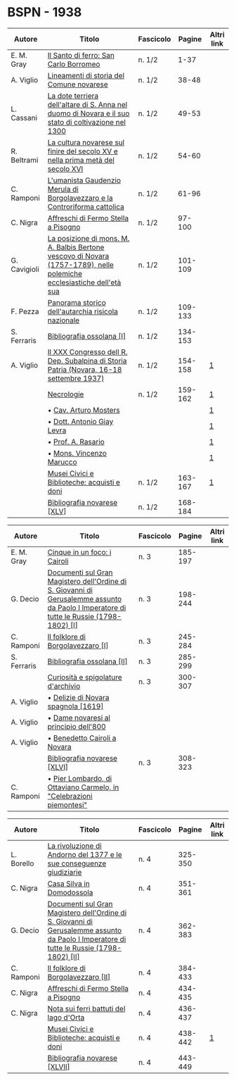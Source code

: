 # BSPN - 1938

| Autore       | Titolo                                                                                                                                                                     | Fascicolo | Pagine  | Altri link                                             |
|--------------|----------------------------------------------------------------------------------------------------------------------------------------------------------------------------|-----------|---------|--------------------------------------------------------|
| E. M. Gray   | [Il Santo di ferro: San Carlo Borromeo](https://en.calameo.com/read/007260735c5d5a2c9f490)                                                                                 | n. 1/2    | 1-37    |                                                        |
| A. Viglio    | [Lineamenti di storia del Comune novarese](https://en.calameo.com/read/007260735c5d5a2c9f490)                                                                              | n. 1/2    | 38-48   |                                                        |
| L. Cassani   | [La dote terriera dell'altare di S. Anna nel duomo di Novara e il suo stato di coltivazione nel 1300](https://en.calameo.com/read/007260735c5d5a2c9f490)                   | n. 1/2    | 49-53   |                                                        |
| R. Beltrami  | [La cultura novarese sul finire del secolo XV e nella prima metà del secolo XVI](https://en.calameo.com/read/007260735c5d5a2c9f490)                                        | n. 1/2    | 54-60   |                                                        |
| C. Ramponi   | [L'umanista Gaudenzio Merula di Borgolavezzaro e la Controriforma cattolica](https://en.calameo.com/read/007260735c5d5a2c9f490)                                            | n. 1/2    | 61-96   |                                                        |
| C. Nigra     | [Affreschi di Fermo Stella a Pisogno](https://en.calameo.com/read/007260735c5d5a2c9f490)                                                                                   | n. 1/2    | 97-100  |                                                        |
| G. Cavigioli | [La posizione di mons. M. A. Balbis Bertone vescovo di Novara (1757-1789), nelle polemiche ecclesiastiche dell'età sua](https://en.calameo.com/read/007260735c5d5a2c9f490) | n. 1/2    | 101-109 |                                                        |
| F. Pezza     | [Panorama storico dell'autarchia risicola nazionale](https://en.calameo.com/read/007260735c5d5a2c9f490)                                                                    | n. 1/2    | 109-133 |                                                        |
| S. Ferraris  | [Bibliografia ossolana [I]](https://en.calameo.com/read/007260735c5d5a2c9f490)                                                                                             | n. 1/2    | 134-153 |                                                        |
| A. Viglio    | [Il XXX Congresso dell R. Dep. Subalpina di Storia Patria (Novara, 16-18 settembre 1937)](http://www.ssno.it/BSPNo/bspn_not38.html#381a)                                   | n. 1/2    | 154-158 | [1](https://en.calameo.com/read/007260735c5d5a2c9f490) |
|              | [Necrologie](http://www.ssno.it/BSPNo/bspn_not38.html#381b)                                                                                                                | n. 1/2    | 159-162 | [1](https://en.calameo.com/read/007260735c5d5a2c9f490) |
|              | • [Cav. Arturo Mosters](http://www.ssno.it/BSPNo/bspn_not38.html#381most)                                                                                                  |           |         | [1](https://en.calameo.com/read/007260735c5d5a2c9f490) |
|              | • [Dott. Antonio Giay Levra](http://www.ssno.it/BSPNo/bspn_not38.html#381giay)                                                                                             |           |         | [1](https://en.calameo.com/read/007260735c5d5a2c9f490) |
|              | • [Prof. A. Rasario](http://www.ssno.it/BSPNo/bspn_not38.html#381rasa)                                                                                                     |           |         | [1](https://en.calameo.com/read/007260735c5d5a2c9f490) |
|              | • [Mons. Vincenzo Marucco](http://www.ssno.it/BSPNo/bspn_not38.html#381maru)                                                                                               |           |         | [1](https://en.calameo.com/read/007260735c5d5a2c9f490) |
|              | [Musei Civici e Biblioteche: acquisti e doni](http://www.ssno.it/BSPNo/bspn_not38.html#381c)                                                                               | n. 1/2    | 163-167 | [1](https://en.calameo.com/read/007260735c5d5a2c9f490) |
|              | [Bibliografia novarese [XLV]](https://en.calameo.com/read/007260735c5d5a2c9f490)                                                                                           | n. 1/2    | 168-184 |                                                        |

| Autore      | Titolo                                                                                                                                                                                       | Fascicolo | Pagine  | Altri link |
|-------------|----------------------------------------------------------------------------------------------------------------------------------------------------------------------------------------------|-----------|---------|------------|
| E. M. Gray  | [Cinque in un foco: i Cairoli](https://en.calameo.com/read/007260735b9dcef2aa5a4)                                                                                                            | n. 3      | 185-197 |            |
| G. Decio    | [Documenti sul Gran Magistero dell'Ordine di S. Giovanni di Gerusalemme assunto da Paolo I Imperatore di tutte le Russie (1798-1802) [I]](https://en.calameo.com/read/007260735b9dcef2aa5a4) | n. 3      | 198-244 |            |
| C. Ramponi  | [Il folklore di Borgolavezzaro [I]](https://en.calameo.com/read/007260735b9dcef2aa5a4)                                                                                                       | n. 3      | 245-284 |            |
| S. Ferraris | [Bibliografia ossolana [II]](https://en.calameo.com/read/007260735b9dcef2aa5a4)                                                                                                              | n. 3      | 285-299 |            |
|             | [Curiosità e spigolature d'archivio](https://en.calameo.com/read/007260735b9dcef2aa5a4)                                                                                                      | n. 3      | 300-307 |            |
| A. Viglio   | • [Delizie di Novara spagnola [1619]](https://en.calameo.com/read/007260735b9dcef2aa5a4)                                                                                                     |           |         |            |
| A. Viglio   | • [Dame novaresi al principio dell'800](https://en.calameo.com/read/007260735b9dcef2aa5a4)                                                                                                   |           |         |            |
| A. Viglio   | • [Benedetto Cairoli a Novara](https://en.calameo.com/read/007260735b9dcef2aa5a4)                                                                                                            |           |         |            |
|             | [Bibliografia novarese [XLVI]](https://en.calameo.com/read/007260735b9dcef2aa5a4)                                                                                                            | n. 3      | 308-323 |            |
| C. Ramponi  | • [Pier Lombardo, di Ottaviano Carmelo, in "Celebrazioni piemontesi"](https://en.calameo.com/read/007260735b9dcef2aa5a4)                                                                     |           |         |            |

| Autore     | Titolo                                                                                                                                                                                        | Fascicolo | Pagine  | Altri link                                             |
|------------|-----------------------------------------------------------------------------------------------------------------------------------------------------------------------------------------------|-----------|---------|--------------------------------------------------------|
| L. Borello | [La rivoluzione di Andorno del 1377 e le sue conseguenze giudiziarie](https://en.calameo.com/read/00726073589bfd91374b0)                                                                      | n. 4      | 325-350 |                                                        |
| C. Nigra   | [Casa Silva in Domodossola](https://en.calameo.com/read/00726073589bfd91374b0)                                                                                                                | n. 4      | 351-361 |                                                        |
| G. Decio   | [Documenti sul Gran Magistero dell'Ordine di S. Giovanni di Gerusalemme assunto da Paolo I Imperatore di tutte le Russie (1798-1802) [II]](https://en.calameo.com/read/00726073589bfd91374b0) | n. 4      | 362-383 |                                                        |
| C. Ramponi | [Il folklore di Borgolavezzaro [II]](https://en.calameo.com/read/00726073589bfd91374b0)                                                                                                       | n. 4      | 384-433 |                                                        |
| C. Nigra   | [Affreschi di Fermo Stella a Pisogno](https://en.calameo.com/read/00726073589bfd91374b0)                                                                                                      | n. 4      | 434-435 |                                                        |
| C. Nigra   | [Nota sui ferri battuti del lago d'Orta](https://en.calameo.com/read/00726073589bfd91374b0)                                                                                                   | n. 4      | 436-437 |                                                        |
|            | [Musei Civici e Biblioteche: acquisti e doni](http://www.ssno.it/BSPNo/bspn_not38.html#384)                                                                                                   | n. 4      | 438-442 | [1](https://en.calameo.com/read/00726073589bfd91374b0) |
|            | [Bibliografia novarese [XLVII]](https://en.calameo.com/read/00726073589bfd91374b0)                                                                                                            | n. 4      | 443-449 |                                                        |
